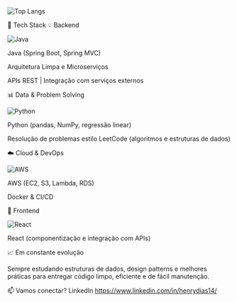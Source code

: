 ## 
![Top Langs](https://github-readme-stats.vercel.app/api/top-langs/?username=henrydiass&layout=compact&theme=tokyonight)

🚀 Tech Stack
💡 Backend

![Java](https://img.shields.io/badge/Java-ED8B00?style=for-the-badge&logo=openjdk&logoColor=white)

Java (Spring Boot, Spring MVC)

Arquitetura Limpa e Microserviços

APIs REST | Integração com serviços externos

📊 Data & Problem Solving

![Python](https://img.shields.io/badge/Python-3776AB?style=for-the-badge&logo=python&logoColor=white)

Python (pandas, NumPy, regressão linear)

Resolução de problemas estilo LeetCode (algoritmos e estruturas de dados)

☁️ Cloud & DevOps

![AWS](https://img.shields.io/badge/AWS-232F3E?style=for-the-badge&logo=amazonaws&logoColor=white)

AWS (EC2, S3, Lambda, RDS)

Docker & CI/CD

🎨 Frontend

![React](https://img.shields.io/badge/React-20232A?style=for-the-badge&logo=react&logoColor=61DAFB)

React (componentização e integração com APIs)

📈 Em constante evolução

Sempre estudando estruturas de dados, design patterns e melhores práticas para entregar código limpo, eficiente e de fácil manutenção.

📫 Vamos conectar? LinkedIn https://www.linkedin.com/in/henrydias14/




